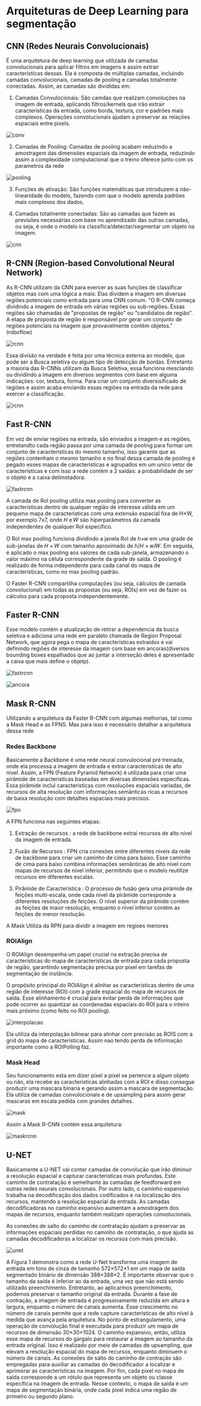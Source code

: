# Arquiteturas de Deep Learning para segmentação
## CNN (Redes Neurais Convolucionais)
É uma arquitetura de deep learning que utilizada de camadas convolucionais para aplicar filtros em imagens e  assim extrair caracteristícas dessas. Ela é composta de múltiplas camadas, incluindo camadas convolucionais, camadas de pooling e camadas totalmente conectadas. Assim, as camadas são divididas em:
1. Camadas Convulocionais: São camdas que realizam convoluções na imagem de entrada, aplicando filtros/kernels que irão extrair caracteristicas da entrada, como borda, textura, cor e padrões mais complexos. Operações convolucionais ajudam a preservar as relações espaciais entre pixels.

![conv](../images/convolucao2.gif)

2. Camadas de Pooling: Camadas de pooling acabam reduzindo a amostragem das dimensões espaciais da imagem de entrada, reduzindo assim a complexidade computacional que o treino oferece junto com os parametros da rede

![pooling](../images/pooling.gif)

3. Funções de ativação: São funções matemáticas que introduzem a não-linearidade do modelo, fazendo com que o modelo aprenda padrões mais complexos dos dados.

4. Camadas totalmente conectadas: São as camadas que fazem as previsões necessárias com base no aprendizado das outras camadas, ou seja, é onde o modelo ira classifica/detectar/segmentar um objeto na imagem.

![cnn](../images/Convolutional-Neural-Networks-CNN-1.jpeg)

## R-CNN (Region-based Convolutional Neural Network)
As R-CNN utilizam da CNN para exercer as suas funções de classificar objetos mas com uma lógica a mais: Elas dividem a imagem em diversas regiões potenciais como entrada para uma CNN comum.
"O R-CNN começa dividindo a imagem de entrada em várias regiões ou sub-regiões. Essas regiões são chamadas de "propostas de região" ou "candidatos de região". A etapa de proposta de região é responsável por gerar um conjunto de regiões potenciais na imagem que provavelmente contêm objetos." (roboflow)

![rcnn](../images/rcnn.png)

Essa divisão na verdade é feita por uma técnica externa ao modelo, que pode ser a Busca seletiva ou algum tipo de detecção de bordas. Entretanto a maioria das R-CNNs utilizam da Busca Seletiva, essa funciona mesclando ou dividindo a imagem em diversos segmentos com base em alguma indicações: cor, textura, forma. Para criar um conjunto diversisificado de regiões e assim acaba enviando essas regiões na entrada da rede para exercer a classificação.

![rcnn](../images/busca-seletiva.png)

## Fast R-CNN
Em vez de enviar regiões na entrada, são enviados a imagem e as regiões, entretandto cada região passa por uma camada de pooling para formar um conjunto de caracteristicas do mesmo tamanho, isso garante que as regiões contenham o mesmo tamanho e no final dessa camada de pooling é pegado esses mapas de caracteristicas e agrupados em um unico vetor de caracteristicas e com isso a rede contém a 2 saídas: a probabilidade de ser o objeto e a caixa delimetadora.

![fastrcnn](../images/fast-r-cnn.png)

A camada de RoI pooling utiliza max pooling para converter as características dentro de qualquer região de interesse válida em um pequeno mapa de características com uma extensão espacial fixa de H×W, por exemplo 7x7, onde 𝐻 e 𝑊 são hiperparâmetros da camada independentes de qualquer RoI específico.

O RoI max pooling funciona dividindo a janela RoI de ℎ×𝑤 em uma grade de sub-janelas de 𝐻 × 𝑊 com tamanho aproximado de ℎ/𝐻 × 𝑤/𝑊. Em seguida, é aplicado o max pooling aos valores de cada sub-janela, armazenando o valor máximo na célula correspondente da grade de saída. O pooling é realizado de forma independente para cada canal do mapa de características, como no max pooling padrão.

O Faster R-CNN compartilha computações (ou seja, cálculos de camada convolucional) em todas as propostas (ou seja, ROIs) em vez de fazer os cálculos para cada proposta independentemente. 

## Faster R-CNN
Esse modelo contém a atualização de retirar a dependencia da busca seletiva e adiciona uma rede em paralelo chamada de Region Proposal Network, que agora pega o mapa de caracteristicas extraidos e vai definindo regiões de interesse da imagem com base em ancoras(diversos bounding boxes espalhados que ao juntar a interseção deles é apresentado a caixa que mais define o objetp).

![fastrcnn](../images/faster-r-cnn.png)


![ancora](../images/ancoras.png)


## Mask R-CNN
Utilizando a arquitetura da Faster R-CNN com algumas melhorias, tal como a Mask Head e as FPNS. Mas para isso é necessário detalhar a arquitetura dessa rede
### Redes Backbone
Basicamente a Backbone é uma rede neural convulocional pré treinada, onde ela processa a imagem de entrada e extrai caracteristicas de alto nível. Assim, a FPN (Feature Pyramid Network) é utilizada para criar uma pirâmide de caracteristicas baseadas em diversas dimensões especificas. Essa pirâmide inclui caracteristicas com resoluções espaciais variadas, de recursos de alta resolução com informações semânticas ricas a recursos de baixa resolução com detalhes espaciais mais precisos.

![fpn](../images/fpn.png)

A FPN funciona nas seguintes etapas:

1. Extração de recursos : a rede de backbone extrai recursos de alto nível da imagem de entrada.

2. Fusão de Recursos : FPN cria conexões entre diferentes níveis da rede de backbone para criar um caminho de cima para baixo. Esse caminho de cima para baixo combina informações semânticas de alto nível com mapas de recursos de nível inferior, permitindo que o modelo reutilize recursos em diferentes escalas.

3. Pirâmide de Característica : O processo de fusão gera uma pirâmide de feições multi-escala, onde cada nível da pirâmide corresponde a diferentes resoluções de feições. O nível superior da pirâmide contém as feições de maior resolução, enquanto o nível inferior contém as feições de menor resolução.

A Mask Utiliza da RPN para dividir a imagem em regioes menores

### ROIAlign
O ROIAlign desempenha um papel crucial na extração precisa de caracteristicas do mapa de caracteristicas de entrada para cada proposta de região, garantindo segmentação precisa por pixel em tarefas de segmentação de instância.

O propósito principal do ROIAlign é alinhar as caracteristicas dentro de uma região de interesse (ROI) com a grade espacial do mapa de recursos de saída. Esse alinhamento é crucial para evitar perda de informações que pode ocorrer ao quantizar as coordenadas espaciais do ROI para o inteiro mais próximo (como feito no ROI pooling).

![interpolacao](../images/interpolacao.png)

Ela utiliza da interpolação bilinear para alinhar com precisão as ROIS com a grid do mapa de caracteristicas. Assim nao tendo perda de informação importante como a ROIPolling faz.

### Mask Head
Seu funcionamento esta em dizer pixel a pixel se pertence a algum objeto ou não, ela recebe as caracteristicas alinhadas com a ROI e disso consegue produzir uma mascara binaria e gerando assim a mascara de segmentação. Ela utiliza de camadas convulocionais  e de upsampling  para assim gerar mascaras em escala pedida com grandes detalhes.

![mask](../images/mask-head.png)


Assim a Mask R-CNN contém essa arquitetura:

![maskrcnn](../images/mask-r-cnn.png)

## U-NET
Basicamente a U-NET vai conter camadas de convolução que irão diminuir a resolução espacial e capturar caracteristicas mais profundas. Este caminho de contratação é semelhante às camadas de feedforward em outras redes neurais convolucionais. Por outro lado, o caminho expansivo trabalha na decodificação dos dados codificados e na localização dos recursos, mantendo a resolução espacial da entrada. As camadas decodificadoras no caminho expansivo aumentam a amostragem dos mapas de recursos, enquanto também realizam operações convolucionais.

As conexões de salto do caminho de contratação ajudam a preservar as informações espaciais perdidas no caminho de contratação, o que ajuda as camadas decodificadoras a localizar os recursos com mais precisão.

![unet](../images/unet.png)

A Figura 1 demonstra como a rede U-Net transforma uma imagem de entrada em tons de cinza de tamanho 572×572×1 em um mapa de saída segmentado binário de dimensão 388×388×2. É importante observar que o tamanho da saída é inferior ao da entrada, uma vez que não está sendo utilizado preenchimento. Entretanto, ao aplicarmos preenchimento, podemos preservar o tamanho original da entrada. Durante a fase de contração, a imagem de entrada é progressivamente reduzida em altura e largura, enquanto o número de canais aumenta. Esse crescimento no número de canais permite que a rede capture características de alto nível à medida que avança pela arquitetura. No ponto de estrangulamento, uma operação de convolução final é executada para produzir um mapa de recursos de dimensão 30×30×1024. O caminho expansivo, então, utiliza esse mapa de recursos do gargalo para restaurar a imagem ao tamanho da entrada original. Isso é realizado por meio de camadas de upsampling, que elevam a resolução espacial do mapa de recursos, enquanto diminuem o número de canais. As conexões de salto do caminho de contração são empregadas para auxiliar as camadas do decodificador a localizar e aprimorar as características na imagem. Por fim, cada pixel no mapa de saída corresponde a um rótulo que representa um objeto ou classe específica na imagem de entrada. Nesse contexto, o mapa de saída é um mapa de segmentação binária, onde cada pixel indica uma região de primeiro ou segundo plano.